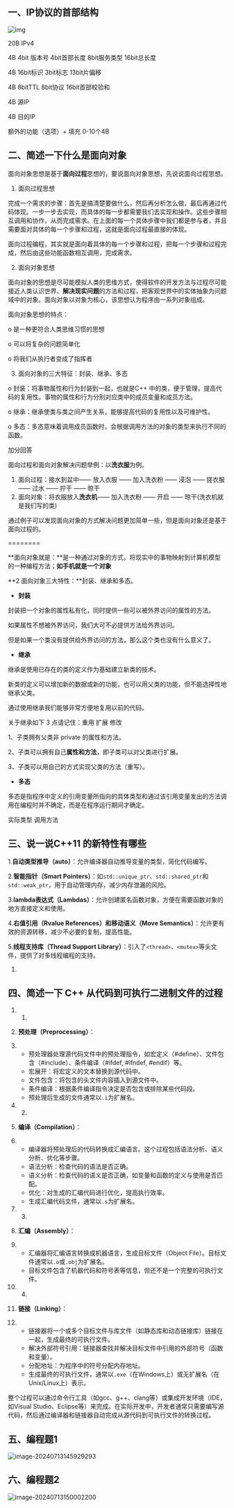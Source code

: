 ## 一、IP协议的首部结构 

![img](https://uploadfiles.nowcoder.com/images/20230421/9156294_1682052455045/92E2748E330E11F0E2508E003D93B84A)

20B IPv4

4B 4bit 版本号 4bit首部长度 8bit服务类型 16bit总长度

4B 16bit标识  3bit标志 13bit片偏移

4B 8bitTTL 8bit协议  16bit首部校验和

4B 源IP

4B 目的IP

额外的功能（选项）+ 填充 0-10个4B



## 二、简述一下什么是面向对象

面向对象思想是基于**面向过程**思想的，要说面向对象思想，先说说面向过程思想。

1. 面向过程思想

完成一个需求的步骤：首先是搞清楚要做什么，然后再分析怎么做，最后再通过代码体现。一步一步去实现，而具体的每一步都需要我们去实现和操作。这些步骤相互调用和协作，从而完成需求。在上面的每一个具体步骤中我们都是参与者，并且需要面对具体的每一个步骤和过程，这就是面向过程最直接的体现。

面向过程编程，其实就是面向着具体的每一个步骤和过程，把每一个步骤和过程完成，然后由这些功能函数相互调用，完成需求。

2. 面向对象思想

面向对象的思想是尽可能模拟人类的思维方式，使得软件的开发方法与过程尽可能接近人类认识世界、**解决现实问题**的方法和过程，把客观世界中的实体抽象为问题域中的对象。面向对象以对象为核心，该思想认为程序由一系列对象组成。

面向对象思想的特点：

o 是一种更符合人类思维习惯的思想

o 可以将复杂的问题简单化

o 将我们从执行者变成了指挥者

3. 面向对象的三大特征：封装、继承、多态

o 封装：将事物属性和行为封装到一起，也就是C++ 中的类，便于管理，提高代码的复用性。事物的属性和行为分别对应类中的成员变量和成员方法。

o 继承：继承使类与类之间产生关系，能够提高代码的复用性以及可维护性。

o 多态：多态意味着调用成员函数时，会根据调用方法的对象的类型来执行不同的函数。

加分回答

面向过程和面向对象解决问题举例：以**洗衣服**为例。

1. 面向过程：接水到盆中—— 放入衣服 —— 加入洗衣粉 —— 浸泡 —— 搓衣服 —— 过水 —— 拧干 —— 晾干
2. 面向对象：将衣服放入**洗衣机**—— 加入洗衣粉 —— 开启 —— 晾干(洗衣机就是我们写的类)

通过例子可以发现面向对象的方式解决问题更加简单一些，但是面向对象还是基于面向过程的。

========

 **面向对象就是：**是一种通过对象的方式，将现实中的事物映射到计算机模型的一种编程方法；**如手机就是一个对象**

**2 面向对象三大特性：**封装、继承和多态。

- **封装**

封装把一个对象的属性私有化，同时提供一些可以被外界访问的属性的方法。

如果属性不想被外界访问，我们大可不必提供方法给外界访问。

但是如果一个类没有提供给外界访问的方法，那么这个类也没有什么意义了。

- **继承**

继承是使用已存在的类的定义作为基础建立新类的技术。

新类的定义可以增加新的数据或新的功能，也可以用父类的功能，但不能选择性地继承父类。

通过使用继承我们能够非常方便地复用以前的代码。

关于继承如下 3 点请记住：重用 扩展 修改

1、子类拥有父类非 private 的属性和方法。

2、子类可以拥有自己**属性和方法**，即子类可以对父类进行扩展。

3、子类可以用自己的方式实现父类的方法（重写）。

- **多态**

多态是指程序中定义的引用变量所指向的具体类型和通过该引用变量发出的方法调用在编程时并不确定，而是在程序运行期间才确定。

实际类型 调用方法



## 三、说一说C++11 的新特性有哪些

1.**自动类型推导（auto）**：允许编译器自动推导变量的类型，简化代码编写。

2.**智能指针（Smart Pointers）**：如`std::unique_ptr`、`std::shared_ptr`和`std::weak_ptr`，用于自动管理内存，减少内存泄漏的风险。

3.**lambda表达式（Lambdas）**：允许创建匿名函数对象，方便在需要函数对象的地方直接定义和使用。

4.**右值引用（Rvalue References）和移动语义（Move Semantics）**：允许更有效的资源转移，减少不必要的复制，提高性能。

5.**线程支持库（Thread Support Library）**：引入了`<thread>`、`<mutex>`等头文件，提供了对多线程编程的支持。

1. 

## 四、简述一下 C++ 从代码到可执行二进制文件的过程

1. 1.

2. **预处理（Preprocessing）**：

3. - 预处理器处理源代码文件中的预处理指令，如宏定义（#define）、文件包含（#include）、条件编译（#ifdef, #ifndef, #endif）等。
   - 宏展开：将宏定义的文本替换到源代码中。
   - 文件包含：将包含的头文件内容插入到源文件中。
   - 条件编译：根据条件编译指令决定是否包含或排除某些代码段。
   - 预处理后生成的文件通常以`.i`为扩展名。

4. 2.

5. **编译（Compilation）**：

6. - 编译器将预处理后的代码转换成汇编语言。这个过程包括语法分析、语义分析、优化等步骤。
   - 语法分析：检查代码的语法是否正确。
   - 语义分析：检查代码的语义是否正确，如变量和函数的定义与使用是否匹配。
   - 优化：对生成的汇编代码进行优化，提高执行效率。
   - 生成汇编代码文件，通常以`.s`为扩展名。

7. 3.

8. **汇编（Assembly）**：

9. - 汇编器将汇编语言转换成机器语言，生成目标文件（Object File）。目标文件通常以`.o`或`.obj`为扩展名。
   - 目标文件包含了机器代码和符号表等信息，但还不是一个完整的可执行文件。

10. 4.

11. **链接（Linking）**：

12. - 链接器将一个或多个目标文件与库文件（如静态库和动态链接库）链接在一起，生成最终的可执行文件。
    - 解决外部符号引用：链接器查找并解决目标文件中引用的外部符号（函数和变量）。
    - 分配地址：为程序中的符号分配内存地址。
    - 生成最终的可执行文件，通常以`.exe`（在Windows上）或无扩展名（在Unix/Linux上）表示。

整个过程可以通过命令行工具（如gcc、g++、clang等）或集成开发环境（IDE，如Visual Studio、Eclipse等）来完成。在实际开发中，开发者通常只需要编写源代码，然后通过编译器和链接器自动完成从源代码到可执行文件的转换过程。



## 五、编程题1

![image-20240713145929293](C:\Users\lenovo\AppData\Roaming\Typora\typora-user-images\image-20240713145929293.png)



## 六、编程题2

![image-20240713150002200](C:\Users\lenovo\AppData\Roaming\Typora\typora-user-images\image-20240713150002200.png)